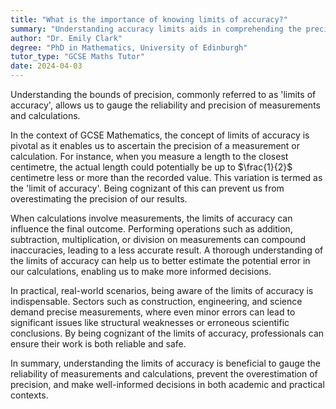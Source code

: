 ```yaml
---
title: "What is the importance of knowing limits of accuracy?"
summary: "Understanding accuracy limits aids in comprehending the precision and reliability of measurements and calculations."
author: "Dr. Emily Clark"
degree: "PhD in Mathematics, University of Edinburgh"
tutor_type: "GCSE Maths Tutor"
date: 2024-04-03
---
```


Understanding the bounds of precision, commonly referred to as 'limits of accuracy', allows us to gauge the reliability and precision of measurements and calculations.

In the context of GCSE Mathematics, the concept of limits of accuracy is pivotal as it enables us to ascertain the precision of a measurement or calculation. For instance, when you measure a length to the closest centimetre, the actual length could potentially be up to $\frac{1}{2}$ centimetre less or more than the recorded value. This variation is termed as the 'limit of accuracy'. Being cognizant of this can prevent us from overestimating the precision of our results.

When calculations involve measurements, the limits of accuracy can influence the final outcome. Performing operations such as addition, subtraction, multiplication, or division on measurements can compound inaccuracies, leading to a less accurate result. A thorough understanding of the limits of accuracy can help us to better estimate the potential error in our calculations, enabling us to make more informed decisions.

In practical, real-world scenarios, being aware of the limits of accuracy is indispensable. Sectors such as construction, engineering, and science demand precise measurements, where even minor errors can lead to significant issues like structural weaknesses or erroneous scientific conclusions. By being cognizant of the limits of accuracy, professionals can ensure their work is both reliable and safe.

In summary, understanding the limits of accuracy is beneficial to gauge the reliability of measurements and calculations, prevent the overestimation of precision, and make well-informed decisions in both academic and practical contexts.
    